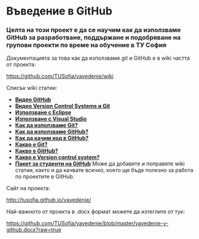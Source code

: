 # Въведение в GitHub

### Целта на този проект е да се научим как да използваме GitHub за разработване, поддържане и подобряване на групови проекти по време на обучение в ТУ София

Документацията за това как да използваме git и GitHub е в wiki частта от проекта:

https://github.com/TUSofia/vavedenie/wiki

Списък wiki статии:

- [**Видео GitHub**](https://github.com/TUSofia/vavedenie/wiki/%D0%92%D0%B8%D0%B4%D0%B5%D0%BE---GitHub)
- [**Видео Version Control Systems и Git**](https://github.com/TUSofia/vavedenie/wiki/%D0%92%D0%B8%D0%B4%D0%B5%D0%BE-Version-Control-Systems-%D0%B8-Git)
- [**Използване с Eclipse**](https://github.com/TUSofia/vavedenie/wiki/%D0%98%D0%B7%D0%BF%D0%BE%D0%BB%D0%B7%D0%B2%D0%B0%D0%BD%D0%B5-%D1%81-Eclipse)
- [**Използване с Visual Studio**](https://github.com/TUSofia/vavedenie/wiki/%D0%98%D0%B7%D0%BF%D0%BE%D0%BB%D0%B7%D0%B2%D0%B0%D0%BD%D0%B5-%D1%81-Visual-Studio)
- [**Как да използваме Git?**](https://github.com/TUSofia/vavedenie/wiki/%D0%9A%D0%B0%D0%BA-%D0%B4%D0%B0-%D0%B8%D0%B7%D0%BF%D0%BE%D0%BB%D0%B7%D0%B2%D0%B0%D0%BC%D0%B5-Git%3F)
- [**Как да използваме GitHub?**](https://github.com/TUSofia/vavedenie/wiki/%D0%9A%D0%B0%D0%BA-%D0%B4%D0%B0-%D0%B8%D0%B7%D0%BF%D0%BE%D0%BB%D0%B7%D0%B2%D0%B0%D0%BC%D0%B5-GitHub%3F)
- [**Как да качим код в GitHub?**](https://github.com/TUSofia/vavedenie/wiki/%D0%9A%D0%B0%D0%BA-%D0%B4%D0%B0-%D0%BA%D0%B0%D1%87%D0%B8%D0%BC-%D0%BA%D0%BE%D0%B4-%D0%B2-GitHub%3F)
- [**Какво е Git?**](https://github.com/TUSofia/vavedenie/wiki/%D0%9A%D0%B0%D0%BA%D0%B2%D0%BE-%D0%B5-Git%3F)
- [**Какво е GitHub?**](https://github.com/TUSofia/vavedenie/wiki/%D0%9A%D0%B0%D0%BA%D0%B2%D0%BE-%D0%B5-GitHub%3F)
- [**Какво е Version control system?**](https://github.com/TUSofia/vavedenie/wiki/%D0%9A%D0%B0%D0%BA%D0%B2%D0%BE-%D0%B5-Version-control-system%3F)
- [**Пакет за студенти на GitHub**](https://github.com/TUSofia/vavedenie/wiki/%D0%9F%D0%B0%D0%BA%D0%B5%D1%82-%D0%B7%D0%B0-%D1%81%D1%82%D1%83%D0%B4%D0%B5%D0%BD%D1%82%D0%B8-%D0%BD%D0%B0-GitHub)
Може да добавяте и поправяте wiki статии, както и да качвате всичко, което ще бъде полезно за работа по проектите в GitHub.

Сайт на проекта:

http://tusofia.github.io/vavedenie/

Най-важното от проекта в .docx формат можете да изтеглите от тук:

https://github.com/TUSofia/vavedenie/blob/master/vavedenie-v-github.docx?raw=true

